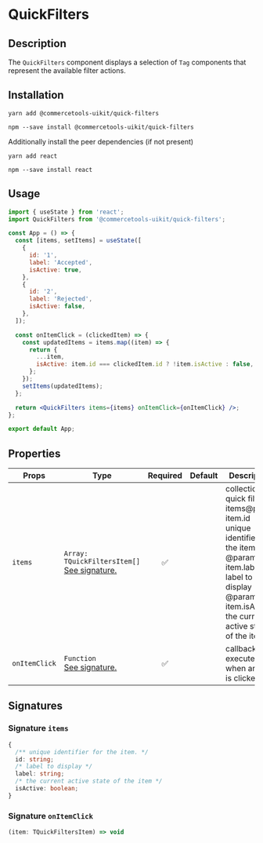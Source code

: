<!-- THIS IS AN AUTOGENERATED FILE. DO NOT EDIT THIS FILE DIRECTLY. -->
<!-- This file is created by the `yarn generate-readme` script. -->

# QuickFilters

## Description

The `QuickFilters` component displays a selection of `Tag` components that represent the available filter actions.

## Installation

```
yarn add @commercetools-uikit/quick-filters
```

```
npm --save install @commercetools-uikit/quick-filters
```

Additionally install the peer dependencies (if not present)

```
yarn add react
```

```
npm --save install react
```

## Usage

```jsx
import { useState } from 'react';
import QuickFilters from '@commercetools-uikit/quick-filters';

const App = () => {
  const [items, setItems] = useState([
    {
      id: '1',
      label: 'Accepted',
      isActive: true,
    },
    {
      id: '2',
      label: 'Rejected',
      isActive: false,
    },
  ]);

  const onItemClick = (clickedItem) => {
    const updatedItems = items.map((item) => {
      return {
        ...item,
        isActive: item.id === clickedItem.id ? !item.isActive : false,
      };
    });
    setItems(updatedItems);
  };

  return <QuickFilters items={items} onItemClick={onItemClick} />;
};

export default App;
```

## Properties

| Props         | Type                                                                | Required | Default | Description                                                                                                                                                                         |
| ------------- | ------------------------------------------------------------------- | :------: | ------- | ----------------------------------------------------------------------------------------------------------------------------------------------------------------------------------- |
| `items`       | `Array: TQuickFiltersItem[]`<br/>[See signature.](#signature-items) |    ✅    |         | collection of quick filter items@param item.id unique identifier for the item.&#xA;@param item.label label to display&#xA;@param item.isActive the current active state of the item |
| `onItemClick` | `Function`<br/>[See signature.](#signature-onItemClick)             |    ✅    |         | callback fn, executed when an item is clicked                                                                                                                                       |

## Signatures

### Signature `items`

```ts
{
  /** unique identifier for the item. */
  id: string;
  /* label to display */
  label: string;
  /* the current active state of the item */
  isActive: boolean;
}
```

### Signature `onItemClick`

```ts
(item: TQuickFiltersItem) => void
```
